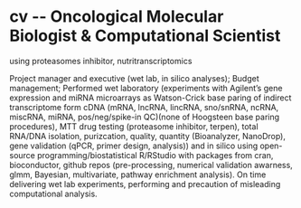 # cv -- Oncological Molecular Biologist & Computational Scientist
using proteasomes inhibitor, nutritranscriptomics

Project manager and executive (wet lab, in silico analyses);
Budget management;
Performed wet laboratory (experiments with Agilent’s gene expression
and miRNA microarrays as Watson-Crick base paring of indirect
transcriptome form cDNA (mRNA, lncRNA, lincRNA, sno/snRNA, ncRNA,
miscRNA, miRNA, pos/neg/spike-in QC)(none of Hoogsteen base paring
procedures), MTT drug testing (proteasome inhibitor, terpen), total
RNA/DNA isolation, purizcation, quality, quantity (Bioanalyzer,
NanoDrop), gene validation (qPCR, primer design, analysis)) and in
silico using open-source programming/biostatistical R/RStudio with
packages from cran, bioconductor, github repos (pre-processing,
numerical validation awarness, glmm, Bayesian, multivariate, pathway
enrichment analysis). On time delivering wet lab experiments,
performing and precaution of misleading computational analysis.
